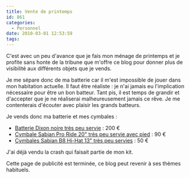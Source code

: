```yaml
---
title: Vente de printemps
id: 861
categories:
  - Personnel
date: 2010-03-01 12:53:59
tags:
---
```


C'est avec un peu d'avance que je fais mon ménage de printemps et je profite sans honte de la tribune que m'offre ce blog pour donner plus de visibilité aux différents objets que je vends.

Je me sépare donc de ma batterie car il m'est impossible de jouer dans mon habitation actuelle. Il faut être réaliste&nbsp;: je n'ai jamais eu l'implication nécessaire pour être un bon batteur. Tant pis, il est temps de grandir et d'accepter que je ne réaliserai malheureusement jamais ce rêve. Je me contenterais d'écouter avec plaisir les grands batteurs.

Je vends donc ma batterie et mes cymbales&nbsp;:

*   [Batterie Dixon noire très peu servie](http://annonces.ebay.fr/viewad/Batterie-Dixon-noire-tres-peu-servie/5004200714)&nbsp;: 200 €
*   [Cymbale Sabian Pro Ride 20" très peu servie avec pied](http://annonces.ebay.fr/viewad/Cymbale-Sabian-Pro-Ride-20-tres-peu-servie-pied/5004987298)&nbsp;: 90 €
*   [Cymbales Sabian B8 Hi-Hat 13" très peu servies](http://annonces.ebay.fr/viewad/Cymbales-Sabian-B8-Hi-Hat-13-tres-peu-servies/5004987295)&nbsp;: 50 € 

J'ai déjà vendu la crash qui faisait partie de mon kit.

Cette page de publicité est terminée, ce blog peut revenir à ses thèmes habituels.
